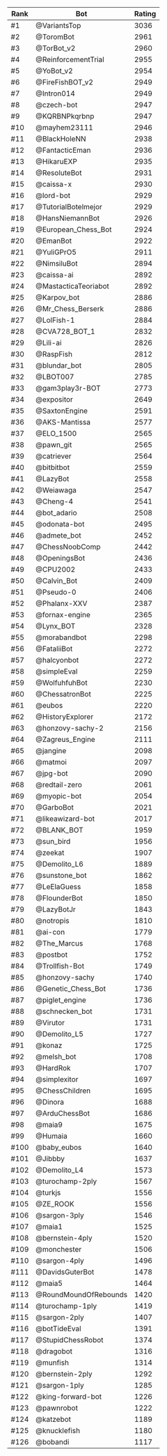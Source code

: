 Rank|Bot|Rating
---|---|---
#1|@VariantsTop|3036
#2|@ToromBot|2961
#3|@TorBot_v2|2960
#4|@ReinforcementTrial|2955
#5|@YoBot_v2|2954
#6|@FireFishBOT_v2|2949
#7|@Intron014|2949
#8|@czech-bot|2947
#9|@KQRBNPkqrbnp|2947
#10|@mayhem23111|2946
#11|@BlackHoleNN|2938
#12|@FantacticEman|2936
#13|@HikaruEXP|2935
#14|@ResoluteBot|2931
#15|@caissa-x|2930
#16|@lord-bot|2929
#17|@TutorialBotelmejor|2929
#18|@HansNiemannBot|2926
#19|@European_Chess_Bot|2924
#20|@EmanBot|2922
#21|@YuliGPrO5|2911
#22|@NimsiluBot|2894
#23|@caissa-ai|2892
#24|@MastacticaTeoriabot|2892
#25|@Karpov_bot|2886
#26|@Mr_Chess_Berserk|2886
#27|@LolFish-1|2884
#28|@CVA728_BOT_1|2832
#29|@Lili-ai|2826
#30|@RaspFish|2812
#31|@blundar_bot|2805
#32|@LBOT007|2785
#33|@gam3play3r-BOT|2773
#34|@expositor|2649
#35|@SaxtonEngine|2591
#36|@AKS-Mantissa|2577
#37|@ELO_1500|2565
#38|@pawn_git|2565
#39|@catriever|2564
#40|@bitbitbot|2559
#41|@LazyBot|2558
#42|@Weiawaga|2547
#43|@Cheng-4|2541
#44|@bot_adario|2508
#45|@odonata-bot|2495
#46|@admete_bot|2452
#47|@ChessNoobComp|2442
#48|@OpeningsBot|2436
#49|@CPU2002|2433
#50|@Calvin_Bot|2409
#51|@Pseudo-0|2406
#52|@Phalanx-XXV|2387
#53|@fornax-engine|2365
#54|@Lynx_BOT|2328
#55|@morabandbot|2298
#56|@FataliiBot|2272
#57|@halcyonbot|2272
#58|@simpleEval|2259
#59|@WolfuhfuhBot|2230
#60|@ChessatronBot|2225
#61|@eubos|2220
#62|@HistoryExplorer|2172
#63|@honzovy-sachy-2|2156
#64|@Zagreus_Engine|2111
#65|@jangine|2098
#66|@matmoi|2097
#67|@jpg-bot|2090
#68|@redtail-zero|2061
#69|@myopic-bot|2054
#70|@GarboBot|2021
#71|@likeawizard-bot|2017
#72|@BLANK_BOT|1959
#73|@sun_bird|1956
#74|@zeekat|1907
#75|@Demolito_L6|1889
#76|@sunstone_bot|1862
#77|@LeElaGuess|1858
#78|@FlounderBot|1850
#79|@LazyBotJr|1843
#80|@notropis|1810
#81|@ai-con|1779
#82|@The_Marcus|1768
#83|@postbot|1752
#84|@Trollfish-Bot|1749
#85|@honzovy-sachy|1740
#86|@Genetic_Chess_Bot|1736
#87|@piglet_engine|1736
#88|@schnecken_bot|1731
#89|@Virutor|1731
#90|@Demolito_L5|1727
#91|@konaz|1725
#92|@melsh_bot|1708
#93|@HardRok|1707
#94|@simplexitor|1697
#95|@ChessChildren|1695
#96|@Dinora|1688
#97|@ArduChessBot|1686
#98|@maia9|1675
#99|@Humaia|1660
#100|@baby_eubos|1640
#101|@Jibbby|1637
#102|@Demolito_L4|1573
#103|@turochamp-2ply|1567
#104|@turkjs|1556
#105|@ZE_ROOK|1556
#106|@sargon-3ply|1546
#107|@maia1|1525
#108|@bernstein-4ply|1520
#109|@monchester|1506
#110|@sargon-4ply|1496
#111|@DavidsGuterBot|1478
#112|@maia5|1464
#113|@RoundMoundOfRebounds|1420
#114|@turochamp-1ply|1419
#115|@sargon-2ply|1407
#116|@botTideEval|1391
#117|@StupidChessRobot|1374
#118|@dragobot|1316
#119|@munfish|1314
#120|@bernstein-2ply|1292
#121|@sargon-1ply|1285
#122|@king-forward-bot|1226
#123|@pawnrobot|1222
#124|@katzebot|1189
#125|@knucklefish|1180
#126|@bobandi|1117

